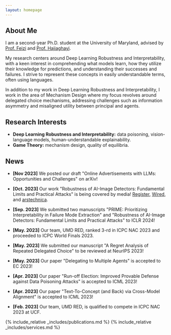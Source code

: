 ```yaml
---
layout: homepage
---
```


## About Me

I am a second-year Ph.D. student at the University of Maryland, 
advised by
<a href="https://www.cs.umd.edu/~sfeizi/">Prof. Feizi</a>
 and
 <a href="https://www.cs.umd.edu/~hajiagha/">Prof. Hajiaghayi</a>.
 
 My research centers around Deep Learning Robustness and Interpretability, with a keen interest in comprehending what models learn, how they utilize their knowledge for predictions, and understanding their successes and failures. I strive to represent these concepts in easily understandable terms, often using languages.
 
 In addition to my work in Deep Learning Robustness and Interpretability, I work in the area of Mechanism Design where my focus revolves around delegated choice mechanisms, addressing challenges such as information asymmetry and misaligned utility between principal and agents.

## Research Interests

- **Deep Learning Robustness and Interpretability:** data poisoning, vision-language models, human-understandable explainability.
- **Game Theory:** mechanism design, quality of equilibria.

## News
- **[Nov 2023]** We posted our draft "Online Advertisements with LLMs: Opportunities and Challenges" on arXiv!
- **[Oct. 2023]** Our work "Robustness of AI-Image Detectors: Fundamental Limits and Practical Attacks" is being covered by media!
<a href="https://www.theregister.com/2023/10/02/watermarking_security_checks/">Register</a>, 
<a href="https://www.wired.com/story/artificial-intelligence-watermarking-issues/">Wired</a>, and 
<a href="https://arstechnica.com/ai/2023/10/researchers-show-how-easy-it-is-to-defeat-ai-watermarks/">arstechnica</a>.

- **[Sep. 2023]** We submitted two manuscripts "PRIME: Prioritizing Interpretability in Failure Mode Extraction" and "Robustness of AI-Image Detectors: Fundamental Limits and Practical Attacks" to ICLR 2024!
- **[May. 2023]** Our team, UMD RED, ranked 3-rd in ICPC NAC 2023 and proceeded to ICPC World Finals 2023.
- **[May. 2023]** We submitted our manuscript "A Regret Analysis of Repeated Delegated Choice" to be reviewed at NeurIPS 2023!
- **[May. 2023]** Our paper "Delegating to Multiple Agents" is accepted to EC 2023!
- **[Apr. 2023]** Our paper "Run-off Election: Improved Provable Defense against Data Poisoning Attacks" is accepted to ICML 2023!
- **[Apr. 2023]** Our paper "Text-To-Concept (and Back) via Cross-Model Alignment" is accepted to ICML 2023!
- **[Feb. 2023]** Our team, UMD RED, is qualified to compete in ICPC NAC 2023 at UCF.

{% include_relative _includes/publications.md %}
{% include_relative _includes/services.md %}
